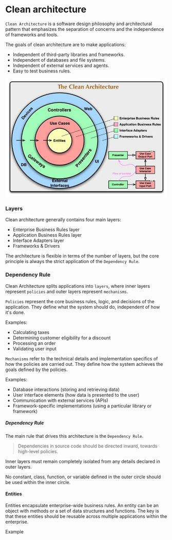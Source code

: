 # Clean architecture

`Clean Architecture` is a software design philosophy and architectural pattern that emphasizes the separation of concerns and the independence of frameworks and tools. 

The goals of clean architecture are to make applications:

- Independent of third-party libraries and frameworks.
- Independent of databases and file systems.
- Independent of external services and agents.
- Easy to test business rules.

![clean arhitecture](images/clean-arhitecture.jpg)

### Layers

Clean architecture generally contains four main layers:

- Enterprise Business Rules layer
- Application Business Rules layer
- Interface Adapters layer
- Frameworks & Drivers

The architecture is flexible in terms of the number of layers, but the core principle is always the strict application of the `Dependency Rule`.

### Dependency Rule
Clean Architecture splits applications into `layers`, where inner layers represent `policies` and outer layers represent `mechanisms`.

`Policies` represent the core business rules, logic, and decisions of the application. They define what the system should do, independent of how it's done.   

Examples:
- Calculating taxes
- Determining customer eligibility for a discount
- Processing an order   
- Validating user input

`Mechanisms` refer to the technical details and implementation specifics of how the policies are carried out. They define how the system achieves the goals defined by the policies.

Examples:
- Database interactions (storing and retrieving data)
- User interface elements (how data is presented to the user)
- Communication with external services (APIs)
- Framework-specific implementations (using a particular library or framework)

##### Dependency Rule
The main rule that drives this architecture is the `Dependency Rule`.
> Dependencies in source code should be directed inward, towards high-level policies.

Inner layers must remain completely isolated from any details declared in outer layers.

No constant, class, function, or variable defined in the outer circle should be used within the inner circle.


#### Entities

Entities encapsulate enterprise-wide business rules. An entity can be an object with methods or a set of data structures and functions. The key is that these entities should be reusable across multiple applications within the enterprise.

Example

<hidden style="display:none">
@startuml

interface IEntity
interface IAggregateRootEntity

IEntity <|-- IAggregateRootEntity

class CustomerEntity {
  Guid id 
  Address address 
  string firstName 
  string secondName 

  void ChangeName(string firstName, string secondName)
  void UpdateCustomerAddress(Address address)
}
IAggregateRootEntity <|-- CustomerEntity

class Address {
  string country
  string city
  string address

  Address(string country, string city, string address)
}

CustomerEntity *-- Address

class OrderEntity
{
  Guid id
  Guid custromerId
  IReadOnlyList<Guid> ProductIds
  decimal totalPrice 
  Discount discount

  void MakeDicount(decimal discount)
  void AddProduct(Guid productId) 
}

IAggregateRootEntity <|-- OrderEntity

class DiscountEntity{
  Guid id
  decimal discount
  void MakeDicount(decimal discount)
}

IEntity <|-- DiscountEntity
OrderEntity *-- DiscountEntity

class ProductEntity{
  id: Guid
  name: string 
  price: decimal

  void ChangePrice(decimal price)
}

IAggregateRootEntity <|-- ProductEntity

@enduml
</hidden>

![Entities](images/Entities.png)

#### Use Cases

This layer houses the *application-specific logic*. It organizes the flow of data into the Entities. After the Entities apply business rules on the data within the Entities layer, the Use Case layer passes out the handled data to the outer layer.

Any changes in `Application Business Rules layer` will not affect code in `Enterprise Business Rules layer`.

At the same time, the `Application Business Rules layer` knows nothing about outer layers. <br>
This layer operates on interfaces, whose implementations reside in other layers.<br>
It doesn't know about how the `ImageService` saves images or how the `AppDbContext` saves data in the database.


Example

<hidden style="display:none">
@startuml

package TodoUseCases{

  package InputPorts{
    interface ITodoService{
      Task<(ITodoPresenter TodoPresenter, ITodoReportPresenter TodoReportPresenter)> ShowTodosQueue();
      Task CreateTodoCommand(string title);
      Task DeleteTodoCommand(Guid id);
      Task UpdateTodoTitleCommand(UpdateTodoTitleRequestModel updateTodoTitleRequestModel);
    }
  }


  class TodoService{    
   TodoService(ITodoContext todoContext, ITodoPresenter todoPresenter, ITodoReportPresenter todoReportPresenter) 
    Task<(ITodoPresenter TodoPresenter, ITodoReportPresenter TodoReportPresenter)> ShowTodosQueue();
    Task CreateTodoCommand(string title);
    Task DeleteTodoCommand(Guid id);
    Task UpdateTodoTitleCommand(UpdateTodoTitleRequestModel updateTodoTitleRequestModel);
  }

  ITodoService <|-- TodoService
}
@enduml
</hidden>
![Use Cases](images/UseCases.png)


### Interface Adapters

The `Interface Adapters layer` acts as a bridge between external resources (like the Web or a Database) and the `Application Business Rules layer`, converting data into a format that the `Application Business Rules layer` can understand.<br>
For the `Web`: This layer can contain code related to the MVC pattern, including controllers, views, and models.<br>
For the `Database`: This layer can contain code that loads data from the Database.<br>
For the `external service`: This layer can contain code that interacts with services from other web applications.

Example

<hidden style="display:none">
@startuml

package Gateways{

  package MSSqlDatabase{
    class TodoContext{
      DbSet<Todo> Todo { get; set; }
      Task SaveChangesAsync();
      bool DatabaseEnsureCreated();
    }
  }

  package ExternalWebServices{
    class ImageService{
      byte[] LoadImage(Guid imageId)
    }
  }
}

package Controllers{
  class TodoController{
    async Task<IActionResult> Add(AddTodoInputModel model)
  }
}

package Presenters{
  class TodoPresenter{
    void SetTodos(TodosResponseModel todosResponseModel);
    TodoViewModel TodoViewModel()
  }
}

Gateways -[hidden]-> Controllers
Gateways -[hidden]-> Presenters

@enduml
</hidden>

![Interface Adapters](images/Interface_Adapters.png)

### Frameworks & Drivers

The outermost layer is generally composed of frameworks and tools, such as the Database and the Web Framework. Typically, this layer requires only minimal 'glue code' to interface with the next inner circle.

### Control flow

**Request from the UI**: A user interacts with the user interface, triggering a request. This could be anything, like clicking a button or submitting a form.   

**Controller**: The request is received by a controller in the `Presentation layer`. The controller's job is to translate the request into a format that the `Use Case` layer can understand. It doesn't contain any business logic itself.   

**Use Case**: The controller calls a specific `Use Case` in the `Application layer`. This `Use Case` encapsulates the business logic for that particular request. It orchestrates the necessary actions, potentially interacting with entities in the `Domain layer`.   

**Entities**: The `Use Case` might interact with entities in the `Domain layer`. `Entities` represent the core concepts of the application and contain business logic related to those concepts.   

**Data Access**: If the `Use Case` needs to retrieve or store data, it will interact with an interface in the `Application layer`, which handles the specifics of data access (e.g., database, API), and which implementation resides in the `Infrastructure layer`.   

**Presenter**: Once the `Use Case` has completed its work, it passes the *results*(data) to a `Presenter` in the `Presentation layer`. The `Presenter's` job is to **format the data** in a way that the UI can understand.   

**UI Update**: The `Presenter` updates the UI with the results of the Use Case.

![clean arhitecture control flow](images/clean_arhitecture_control_flow.drawio.png)

Presenters, gateways, and controllers are just plugins to the application.

![Clean arhitecture control flow UML diagram](images/CleanArhitecture_ControlFlow_UML.drawio.png)

### Code Example

#### ASP .NET Core MVC(with Razor) Example of the TODO web application

[clean-architecture-example of TODO application](https://github.com/ichensky/clean-architecture-example/)


##### Domain Layer
![DomainLayer](images/code-example/DomainLayer.png)

The domain layer contains entities (models like the Todo model) that encapsulate enterprise business rules.<br>
This layer also includes input/output port interfaces.<br>
Domain layer library doesn't have any dependecies to the libraries from other libraries in this project.<br>
The domain layer library has no dependencies on other libraries in this project.

##### Application Layer

![ApplicationLayer](images/code-example/ApplicationLayer.png)

The application layer contains use case interactors. The TodoService interactor calls methods from input/output port plugins.<br>
The interactor specifies not only **how** the UI is updated and **what** data is saved or provided to the UI, but also **when** the data will be available.

```csharp
public class TodoService(ITodoContext todoContext, ITodoPresenter todoPresenter, ITodoReportPresenter todoReportPresenter) : ITodoService
{
    public async Task<(ITodoPresenter, ITodoReportPresenter)> ShowTodosQueue()
    {
        var todo = await todoContext.Todo.AsNoTracking().OrderByDescending(todo => todo.Date).ToListAsync();

        var todosResponseModel = new TodosResponseModel(todo);

        todoPresenter.SetTodos(todosResponseModel);
        todoReportPresenter.SetTodos(todosResponseModel);

        return (todoPresenter, todoReportPresenter);
    }

    public async Task CreateTodoCommand(string title)
    {
        var todo = new Todo(title);

        todoContext.Todo.Add(todo);

        await todoContext.SaveChangesAsync();
    }
    ...
}
```

##### Infrastructure Layer

![InfrastructureLayer](images/code-example/InfrastructureLayer.png)

The infrastructure layer contains gateways to interact with external resources, such as databases and services.